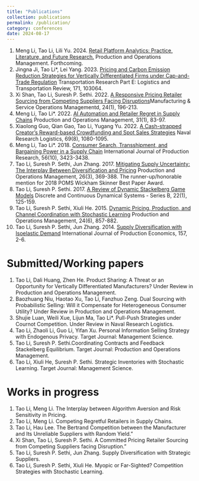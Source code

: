 ```yaml
---
title: "Publications"
collection: publications
permalink: /publication/
category: conferences
date: 2024-08-17
---
```

1. Meng Li, Tao Li, Lili Yu. 2024. <a href="http://example.com">Retail Platform Analytics: Practice, Literature, and Future Research.</a> Production and Operations Management. Forthcoming.
2. Jingna Ji, Tao Li*, Lei Yang. 2023. <a href="http://example.com">Pricing and Carbon Emission Reduction Strategies for Vertically
Differentiated Firms under Cap-and-Trade Regulation</a>  Transportation Research Part E: Logistics
and Transportation Review, 171, 103064.
3. Xi Shan, Tao Li, Suresh P. Sethi. 2022. <a href="http://example.com">A Responsive Pricing Retailer Sourcing from Competing
Suppliers Facing Disruptions</a>Manufacturing & Service Operations Managementd, 24(1), 196-213.
4. Meng Li, Tao Li*. 2022. <a href="http://example.com">AI Automation and Retailer Regret in Supply Chains</a> Production and
Operations Management, 31(1), 83-97.
5. Xiaolong Guo, Qian Gao, Tao Li, Yugang Yu. 2022. <a href="http://example.com">A Cash-strapped Creator’s Reward-based Crowdfunding and Spot Sales Strategies</a> Naval Research Logistics, 69(8), 1080-1095.
6. Meng Li, Tao Li*. 2018. <a href="http://example.com">Consumer Search, Transshipment, and Bargaining Power in a Supply Chain</a>
International Journal of Production Research, 56(10), 3423-3438.
7. Tao Li, Suresh P. Sethi, Jun Zhang. 2017. <a href="http://example.com">Mitigating Supply Uncertainty: The Interplay Between
Diversification and Pricing</a> Production and Operations Management, 26(3), 369-388.
The runner-up/honorable mention for 2018 POMS Wickham Skinner Best Paper Award.
8. Tao Li, Suresh P. Sethi. 2017. <a href="http://example.com">A Review of Dynamic Stackelberg Game Models</a> Discrete and
Continuous Dynamical Systems - Series B, 22(1), 125-159.
9. Tao Li, Suresh P. Sethi, Xiuli He. 2015. <a href="http://example.com">Dynamic Pricing, Production, and Channel Coordination with
Stochastic Learning</a> Production and Operations Management, 24(6), 857-882.
10. Tao Li, Suresh P. Sethi, Jun Zhang. 2014. <a href="http://example.com">Supply Diversification with Isoelastic Demand</a> International Journal of Production Economics, 157, 2-6.

Submitted/Working papers
======
1. Tao Li, Dali Huang, Zhen He. Product Sharing: A Threat or an Opportunity for Vertically Differentiated
Manufacturers? Under Review in Production and Operations Management.
2. Baozhuang Niu, Haotao Xu, Tao Li, Fanzhuo Zeng. Dual Sourcing with Probabilistic Selling: Will it
Compensate for Heterogeneous Consumer Utility? Under Review in Production and Operations Management.
3. Shujie Luan, Weili Xue, Lijun Ma, Tao Li*. Pull-Push Strategies under Cournot Competition. Under
Review in Naval Research Logistics.
4. Tao Li, Zhaoli Li, Guo Li, Yifan Xu. Personal Information Selling Strategy with Endogenous Privacy.
Target Journal: Management Science.
5. Tao Li, Suresh P. Sethi.Coordinating Contracts and Feedback Stackelberg Equilibrium. Target Journal:
Production and Operations Management.
6. Tao Li, Xiuli He, Suresh P. Sethi. Strategic Inventories with Stochastic Learning. Target Journal:
Management Science.

Works in progress
======
1.  Tao Li, Meng Li. The Interplay between Algorithm Aversion and Risk Sensitivity in Pricing.
2. Tao Li, Meng Li. Competing Regretful Retailers in Supply Chains.
3. Tao Li, Hau Lee. The Bertrand Competition between the Manufacturer and Its Unreliable Suppliers
with Random Yield.”
4. Xi Shan, Tao Li, Suresh P. Sethi. A Committed Pricing Retailer Sourcing from Competing Suppliers
facing Disruption.”
5. Tao Li, Suresh P. Sethi, Jun Zhang. Supply Diversification with Strategic Suppliers.
6. Tao Li, Suresh P. Sethi, Xiuli He. Myopic or Far-Sighted? Competition Strategies with Stochastic
Learning.
